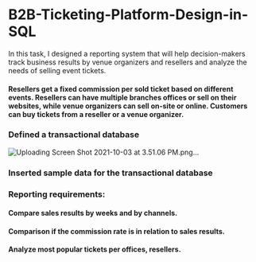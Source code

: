 # B2B-Ticketing-Platform-Design-in-SQL

In this task, I designed a reporting system that will help decision-makers track business results by venue organizers and resellers and analyze the needs of selling event tickets. 
  #### Resellers get a fixed commission per sold ticket based on different events. Resellers can have multiple branches offices or sell on their websites, while venue organizers can sell on-site or online. Customers can buy tickets from a reseller or a venue organizer.

### Defined a transactional database
![Uploading Screen Shot 2021-10-03 at 3.51.06 PM.png…](https://user-images.githubusercontent.com/72532551/135745264-2747dc25-886f-4e68-bc96-0357f7e663b1.png)

### Inserted sample data for the transactional database

### Reporting requirements:
  #### Compare sales results by weeks and by channels.
  #### Comparison if the commission rate is in relation to sales results.
  #### Analyze most popular tickets per offices, resellers.
